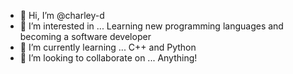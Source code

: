 - 👋 Hi, I’m @charley-d
- 👀 I’m interested in ...
Learning new programming languages and becoming a software developer
- 🌱 I’m currently learning ...
C++ and Python
- 💞️ I’m looking to collaborate on ...
Anything!
